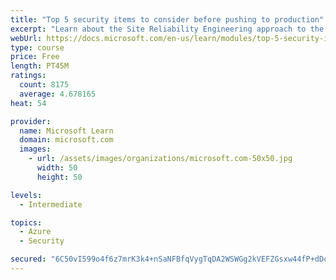 ```yaml
---
title: "Top 5 security items to consider before pushing to production"
excerpt: "Learn about the Site Reliability Engineering approach to the challenge of assuring reliability and gain a better understanding of why it matters."
webUrl: https://docs.microsoft.com/en-us/learn/modules/top-5-security-items-to-consider/
type: course
price: Free
length: PT45M
ratings:
  count: 8175
  average: 4.678165
heat: 54

provider:
  name: Microsoft Learn
  domain: microsoft.com
  images:
    - url: /assets/images/organizations/microsoft.com-50x50.jpg
      width: 50
      height: 50

levels:
  - Intermediate

topics:
  - Azure
  - Security

secured: "6C50vI599o4f6z7mrK3k4+nSaNFBfqVygTqDA2WSWGg2kVEFZGsxw44fP+dDobHl9ivEDgVFGXfvOyFRgTzL/JunBO1tyigV5brTXaTTcfJR/yivK1iS0j8CEgDevNUg1AncMyn8hVfMiO9pv1v9tebNSySkejkzwsliKJsEgbjsrqEP6Pnj5jboq5urnuTkj+fK5Wjm5xCX6WSR7et46O7FSwphB+sDDFpq1OcYrwiO8D4bHVRgxU3dgWRGknPWOLuGcpaRNe+4mxnkm8j3i0TFYiD/EywiLMHD6PvBHja4e/99H8NwbC2ewXzsH/sgRT/CpyBMaq6zzqZUG4BQ/UMVTKeYBEMT2b6Gy5QKIjpw3VHa10g3AZp0jk301pgE20M92PPEpF4ysMbMepoereNxh3y0puMd5RIi5rTXFy4=;W8gQqpyd7oebJMpLlr6B8g=="
---
```


